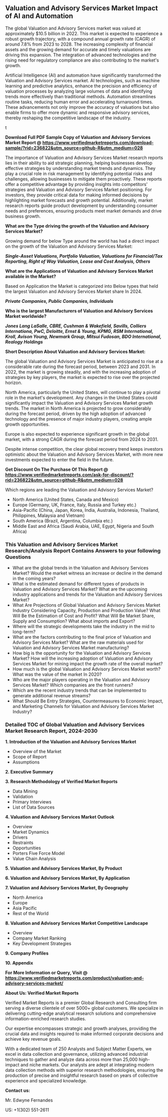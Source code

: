 <h2>Valuation and Advisory Services Market Impact of AI and Automation</h2><p>The global Valuation and Advisory Services market was valued at approximately $10.5 billion in 2022. This market is expected to experience a robust growth trajectory, with a compound annual growth rate (CAGR) of around 7.8% from 2023 to 2028. The increasing complexity of financial assets and the growing demand for accurate and timely valuations are driving this expansion. The integration of advanced technologies and the rising need for regulatory compliance are also contributing to the market's growth.</p><p>Artificial Intelligence (AI) and automation have significantly transformed the Valuation and Advisory Services market. AI technologies, such as machine learning and predictive analytics, enhance the precision and efficiency of valuation processes by analyzing large volumes of data and identifying trends more effectively than traditional methods. Automation streamlines routine tasks, reducing human error and accelerating turnaround times. These advancements not only improve the accuracy of valuations but also enable firms to offer more dynamic and responsive advisory services, thereby reshaping the competitive landscape of the industry.</p>t</p><p id="" class=""><strong>Download Full PDF Sample Copy of Valuation and Advisory Services Market Report @ <a href="https://www.verifiedmarketreports.com/download-sample/?rid=236822&utm_source=github-R&utm_medium=028" target="_blank">https://www.verifiedmarketreports.com/download-sample/?rid=236822&utm_source=github-R&utm_medium=028</a></strong></p><p>The importance of&nbsp;Valuation and Advisory Services Market research reports lies in their ability to aid strategic planning, helping businesses develop effective strategies by understanding market trends and dynamics. They play a crucial role in risk management by identifying potential risks and challenges, allowing businesses to mitigate them proactively. These reports offer a competitive advantage by providing insights into competitors' strategies and Valuation and Advisory Services Market positioning. For investors, they provide critical data for making informed decisions by highlighting market forecasts and growth potential. Additionally, market research reports guide product development by understanding consumer needs and preferences, ensuring products meet market demands and drive business growth.</p><p><strong>What are the&nbsp;Type driving the growth of the Valuation and Advisory Services Market?</strong></p><p id="" class="">Growing demand for below Type around the world has had a direct impact on the growth of the Valuation and Advisory Services Market:</p><em><strong>Single-Asset Valuations, Portfolio Valuation, Valuations for Financial/Tax Reporting, Right of Way Valuation, Lease and Cost Analysis, Others</strong></em></p><strong>What are the&nbsp;Applications&nbsp;of Valuation and Advisory Services Market available in the Market?</strong></p><p id="" class="">Based on Application the Market is categorized into Below types that held the largest Valuation and Advisory Services Market share In 2024.</p><em><strong>Private Companies, Public Companies, Individuals</strong></em></p><strong>Who is the largest Manufacturers of Valuation and Advisory Services Market worldwide?</strong></p><p><em><strong>Jones Lang LaSalle, CBRE, Cushman & Wakefield, Savills, Colliers Internationa, PwC, Deloitte, Ernst & Young, KPMG, RSM International, Kroll, Avison Young, Newmark Group, Mitsui Fudosan, BDO International, Realogy Holdings</strong></em></p><p id="" class=""><strong>Short Description About Valuation and Advisory Services Market:</strong></p><p>The global Valuation and Advisory Services Market is anticipated to rise at a considerable rate during the forecast period, between 2023 and 2031. In 2022, the market is growing steadily, and with the increasing adoption of strategies by key players, the market is expected to rise over the projected horizon.</p><p>North America, particularly the United States, will continue to play a pivotal role in the market's development. Any changes in the United States could significantly impact the Valuation and Advisory Services Market growth trends. The market in North America is projected to grow considerably during the forecast period, driven by the high adoption of advanced technology and the presence of major industry players, creating ample growth opportunities.</p><p>Europe is also expected to experience significant growth in the global market, with a strong CAGR during the forecast period from 2024 to 2031.</p><p>Despite intense competition, the clear global recovery trend keeps investors optimistic about the Valuation and Advisory Services Market, with more new investments expected to enter the field in the future.</p><p id="" class=""><strong>Get Discount On The Purchase Of This Report @ <a href="https://www.verifiedmarketreports.com/ask-for-discount/?rid=236822&utm_source=github-R&utm_medium=028" target="_blank">https://www.verifiedmarketreports.com/ask-for-discount/?rid=236822&utm_source=github-R&utm_medium=028</a></strong></p>Which regions are leading the Valuation and Advisory Services Market?</p><ul><li>North America (United States, Canada and Mexico)</li><li>Europe (Germany, UK, France, Italy, Russia and Turkey etc.)</li><li>Asia-Pacific (China, Japan, Korea, India, Australia, Indonesia, Thailand, Philippines, Malaysia and Vietnam)</li><li>South America (Brazil, Argentina, Columbia etc.)</li><li>Middle East and Africa (Saudi Arabia, UAE, Egypt, Nigeria and South Africa)</li></ul><h3 id="" class="">This Valuation and Advisory Services Market Research/Analysis Report Contains Answers to your following Questions</h3><ul><li>What are the global trends in the Valuation and Advisory Services Market? Would the market witness an increase or decline in the demand in the coming years?</li><li>What is the estimated demand for different types of products in Valuation and Advisory Services Market? What are the upcoming industry applications and trends for the Valuation and Advisory Services Market?</li><li>What Are Projections of Global Valuation and Advisory Services Market Industry Considering Capacity, Production and Production Value? What Will Be the Estimation of Cost and Profit? What Will Be Market Share, Supply and Consumption? What about imports and Export?</li><li>Where will the strategic developments take the industry in the mid to long-term?</li><li>What are the factors contributing to the final price of Valuation and Advisory Services Market? What are the raw materials used for Valuation and Advisory Services Market manufacturing?</li><li>How big is the opportunity for the Valuation and Advisory Services Market? How will the increasing adoption of Valuation and Advisory Services Market for mining impact the growth rate of the overall market?</li><li>How much is the global Valuation and Advisory Services Market worth? What was the value of the market In 2020?</li><li>Who are the major players operating in the Valuation and Advisory Services Market? Which companies are the front runners?</li><li>Which are the recent industry trends that can be implemented to generate additional revenue streams?</li><li>What Should Be Entry Strategies, Countermeasures to Economic Impact, and Marketing Channels for Valuation and Advisory Services Market Industry?</li></ul><h3 id="" class="">Detailed TOC of Global Valuation and Advisory Services Market Research Report, 2024-2030</h3><p id="" class=""><strong>1. Introduction of the Valuation and Advisory Services Market</strong></p><ul><li>Overview of the Market</li><li>Scope of Report</li><li>Assumptions</li></ul><p id="" class=""><strong>2. Executive Summary</strong></p><p id="" class=""><strong>3. Research Methodology of Verified Market Reports</strong></p><ul><li>Data Mining</li><li>Validation</li><li>Primary Interviews</li><li>List of Data Sources</li></ul><p id="" class=""><strong>4. Valuation and Advisory Services Market Outlook</strong></p><ul><li>Overview</li><li>Market Dynamics</li><li>Drivers</li><li>Restraints</li><li>Opportunities</li><li>Porters Five Force Model</li><li>Value Chain Analysis</li></ul><p id="" class=""><strong>5. Valuation and Advisory Services Market, By Product</strong></p><p id="" class=""><strong>6. Valuation and Advisory Services Market, By Application</strong></p><p id="" class=""><strong>7. Valuation and Advisory Services Market, By Geography</strong></p><ul><li>North America</li><li>Europe</li><li>Asia Pacific</li><li>Rest of the World</li></ul><p id="" class=""><strong>8. Valuation and Advisory Services Market Competitive Landscape</strong></p><ul><li>Overview</li><li>Company Market Ranking</li><li>Key Development Strategies</li></ul><p id="" class=""><strong>9. Company Profiles</strong></p><p id="" class=""><strong>10. Appendix</strong></p><p id="" class=""><strong>For More Information or Query, Visit @ <a href="https://www.verifiedmarketreports.com/product/valuation-and-advisory-services-market/" target="_blank">https://www.verifiedmarketreports.com/product/valuation-and-advisory-services-market/</a></strong></p><p id="" class=""><strong>About Us: Verified Market Reports</strong></p><p id="" class="">Verified Market Reports is a premier Global Research and Consulting firm serving a diverse clientele of over 5000+ global customers. We specialize in delivering cutting-edge analytical research solutions and comprehensive information-enriched research studies.</p><p id="" class="">Our expertise encompasses strategic and growth analyses, providing the crucial data and insights required to make informed corporate decisions and achieve key revenue goals.</p><p id="" class="">With a dedicated team of 250 Analysts and Subject Matter Experts, we excel in data collection and governance, utilizing advanced industrial techniques to gather and analyze data across more than 25,000 high-impact and niche markets. Our analysts are adept at integrating modern data collection methods with superior research methodologies, ensuring the production of precise and insightful research based on years of collective experience and specialized knowledge.</p><p id="" class=""><strong>Contact us:</strong></p><p id="" class="">Mr. Edwyne Fernandes</p><p id="" class="">US: +1(302) 551-2611</p>